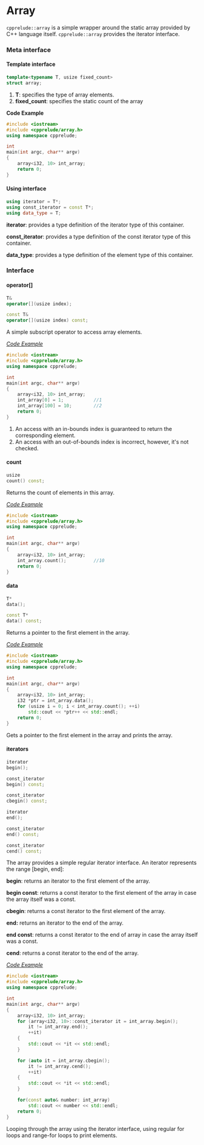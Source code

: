 # Array

`cpprelude::array` is a simple wrapper around the static array provided by C++ language itself.  `cpprelude::array` provides the iterator interface.

### Meta interface

#### Template interface

```c++
template<typename T, usize fixed_count>
struct array;
```

1. **T**: specifies the type of array elements.
2. **fixed_count**: specifies the static count of the array

**Code Example**

```c++
#include <iostream>
#include <cpprelude/array.h>
using namespace cpprelude;

int
main(int argc, char** argv)
{
	array<i32, 10> int_array;
	return 0;
}
```

#### Using interface

```c++
using iterator = T*;
using const_iterator = const T*;
using data_type = T;
```

**iterator**: provides a type definition of the iterator type of this container.

**const_iterator**: provides a type definition of the const iterator type of this container.

**data_type**: provides a type definition of the element type of this container.



### Interface

#### operator[]

```c++
T&
operator[](usize index);

const T&
operator[](usize index) const;
```

A simple subscript operator to access array elements.

*<u>Code Example</u>*

```c++
#include <iostream>
#include <cpprelude/array.h>
using namespace cpprelude;

int
main(int argc, char** argv)
{
	array<i32, 10> int_array;
	int_array[0] = 1;			//1
	int_array[100] = 10;		//2
	return 0;
}
```

1. An access with an in-bounds index is guaranteed to return the corresponding element.
2. An access with an out-of-bounds index is incorrect, however, it's not checked.

#### count

```c++
usize
count() const;
```

Returns the count of elements in this array.

*<u>Code Example</u>*

```c++
#include <iostream>
#include <cpprelude/array.h>
using namespace cpprelude;

int
main(int argc, char** argv)
{
	array<i32, 10> int_array;
	int_array.count();			//10
	return 0;
}
```

#### data

```c++
T*
data();

const T*
data() const;
```

Returns a pointer to the first element in the array.

*<u>Code Example</u>*

```c++
#include <iostream>
#include <cpprelude/array.h>
using namespace cpprelude;

int
main(int argc, char** argv)
{
	array<i32, 10> int_array;
	i32 *ptr = int_array.data();
	for (usize i = 0; i < int_array.count(); ++i)
		std::cout << *ptr++ << std::endl;
	return 0;
}
```

Gets a pointer to the first element in the array and prints the array.

#### iterators

```c++
iterator
begin();

const_iterator
begin() const;

const_iterator
cbegin() const;

iterator
end();

const_iterator
end() const;

const_iterator
cend() const;
```

The array provides a simple regular iterator interface. An iterator represents the range [begin, end]:

**begin**:  returns an iterator to the first element of the array.

**begin const**: returns a const iterator to the first element of the array in case the array itself was a const.

**cbegin**: returns a const iterator to the first element of the array.

**end:** returns an iterator to the end of the array.

**end const**: returns a const iterator to the end of array in case the array itself was a const.

**cend**: returns a const iterator to the end of the array.

*<u>Code Example</u>*

```c++
#include <iostream>
#include <cpprelude/array.h>
using namespace cpprelude;

int
main(int argc, char** argv)
{
	array<i32, 10> int_array;
	for (array<i32, 10>::const_iterator it = int_array.begin();
		it != int_array.end();
		++it)
	{
		std::cout << *it << std::endl;
	}

	for (auto it = int_array.cbegin();
		it != int_array.cend();
		++it)
	{
		std::cout << *it << std::endl;
	}

	for(const auto& number: int_array)
		std::cout << number << std::endl;
	return 0;
}
```

Looping through the array using the iterator interface, using regular for loops and range-for loops to print elements.